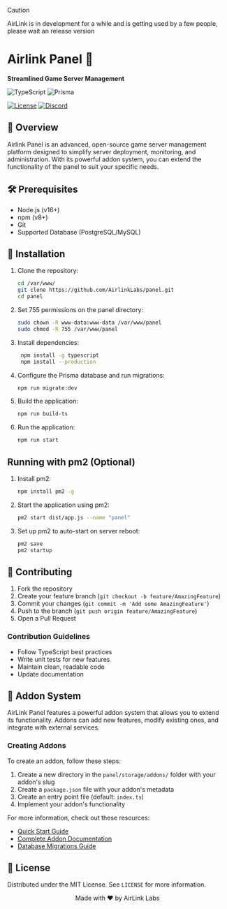 > [!CAUTION]
> AirLink is in development for a while and is getting used by a few people, please wait an release version

# Airlink Panel 🚀

**Streamlined Game Server Management**

![TypeScript](https://img.shields.io/badge/TypeScript-007ACC?style=for-the-badge&logo=typescript&logoColor=white)
![Prisma](https://img.shields.io/badge/Prisma-3982CE?style=for-the-badge&logo=Prisma&logoColor=white)

[![License](https://img.shields.io/github/license/AirlinkLabs/panel)](https://github.com/AirlinkLabs/panel/blob/main/LICENSE)
[![Discord](https://img.shields.io/discord/1302020587316707420)](https://discord.gg/D8YbT9rDqz)

## 📖 Overview

Airlink Panel is an advanced, open-source game server management platform designed to simplify server deployment, monitoring, and administration. With its powerful addon system, you can extend the functionality of the panel to suit your specific needs.

## 🛠 Prerequisites

- Node.js (v16+)
- npm (v8+)
- Git
- Supported Database (PostgreSQL/MySQL)

## 💾 Installation

1. Clone the repository:
   ```bash
   cd /var/www/
   git clone https://github.com/AirlinkLabs/panel.git
   cd panel
   ```

2. Set 755 permissions on the panel directory:
   ```bash
   sudo chown -R www-data:www-data /var/www/panel
   sudo chmod -R 755 /var/www/panel
   ```

3. Install dependencies:
   ```bash
    npm install -g typescript
    npm install --production
   ```

4. Configure the Prisma database and run migrations:
   ```bash
   npm run migrate:dev
   ```

5. Build the application:
   ```bash
   npm run build-ts
   ```

6. Run the application:
   ```bash
   npm run start
   ```

## Running with pm2 (Optional)

1. Install pm2:
   ```bash
   npm install pm2 -g
   ```

2. Start the application using pm2:
   ```bash
   pm2 start dist/app.js --name "panel"
   ```

3. Set up pm2 to auto-start on server reboot:
   ```bash
   pm2 save
   pm2 startup
   ```

## 🤝 Contributing

1. Fork the repository
2. Create your feature branch (`git checkout -b feature/AmazingFeature`)
3. Commit your changes (`git commit -m 'Add some AmazingFeature'`)
4. Push to the branch (`git push origin feature/AmazingFeature`)
5. Open a Pull Request

### Contribution Guidelines

- Follow TypeScript best practices
- Write unit tests for new features
- Maintain clean, readable code
- Update documentation

## 🧩 Addon System

AirLink Panel features a powerful addon system that allows you to extend its functionality. Addons can add new features, modify existing ones, and integrate with external services.

### Creating Addons

To create an addon, follow these steps:

1. Create a new directory in the `panel/storage/addons/` folder with your addon's slug
2. Create a `package.json` file with your addon's metadata
3. Create an entry point file (default: `index.ts`)
4. Implement your addon's functionality

For more information, check out these resources:

- [Quick Start Guide](docs/addon-quickstart.md)
- [Complete Addon Documentation](docs/addons.md)
- [Database Migrations Guide](docs/addon-migrations.md)

## 📄 License

Distributed under the MIT License. See `LICENSE` for more information.

<div align="center">
  Made with ❤️ by AirLink Labs
</div>
